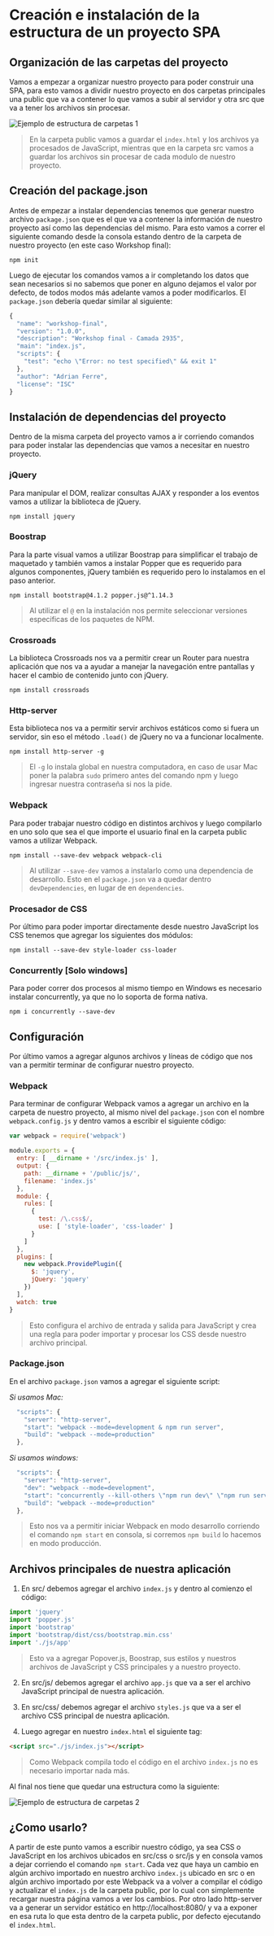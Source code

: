# Creación e instalación de la estructura de un proyecto SPA

## Organización de las carpetas del proyecto

Vamos a empezar a organizar nuestro proyecto para poder construir una SPA, para esto vamos a dividir nuestro proyecto en dos carpetas principales una public que va a contener lo que vamos a subir al servidor y otra src que va a tener los archivos sin procesar.

![Ejemplo de estructura de carpetas 1](./16_02_folders_example_1.png)

> En la carpeta public vamos a guardar el `index.html` y los archivos ya procesados de JavaScript, mientras que en la carpeta src vamos a guardar los archivos sin procesar de cada modulo de nuestro proyecto.

## Creación del package.json

Antes de empezar a instalar dependencias tenemos que generar nuestro archivo `package.json` que es el que va a contener la información de nuestro proyecto así como las dependencias del mismo. Para esto vamos a correr el siguiente comando desde la consola estando dentro de la carpeta de nuestro proyecto (en este caso Workshop final):

`npm init`

Luego de ejecutar los comandos vamos a ir completando los datos que sean necesarios si no sabemos que poner en alguno dejamos el valor por defecto, de todos modos más adelante vamos a poder modificarlos. El `package.json` debería quedar similar al siguiente:

```js
{
  "name": "workshop-final",
  "version": "1.0.0",
  "description": "Workshop final - Camada 2935",
  "main": "index.js",
  "scripts": {
    "test": "echo \"Error: no test specified\" && exit 1"
  },
  "author": "Adrian Ferre",
  "license": "ISC"
}
```

## Instalación de dependencias del proyecto

Dentro de la misma carpeta del proyecto vamos a ir corriendo comandos para poder instalar las dependencias que vamos a necesitar en nuestro proyecto.

### jQuery

Para manipular el DOM, realizar consultas AJAX y responder a los eventos vamos a utilizar la biblioteca de jQuery.

`npm install jquery`

### Boostrap

Para la parte visual vamos a utilizar Boostrap para simplificar el trabajo de maquetado y también vamos a instalar Popper que es requerido para algunos componentes, jQuery también es requerido pero lo instalamos en el paso anterior.

`npm install bootstrap@4.1.2 popper.js@^1.14.3`

> Al utilizar el `@` en la instalación nos permite seleccionar versiones especificas de los paquetes de NPM.

### Crossroads

La biblioteca Crossroads nos va a permitir crear un Router para nuestra aplicación que nos va a ayudar a manejar la navegación entre pantallas y hacer el cambio de contenido junto con jQuery.

`npm install crossroads`

### Http-server

Esta biblioteca nos va a permitir servir archivos estáticos como si fuera un servidor, sin eso el método `.load()` de jQuery no va a funcionar localmente.

`npm install http-server -g`

> El `-g` lo instala global en nuestra computadora, en caso de usar Mac poner la palabra `sudo` primero antes del comando npm y luego ingresar nuestra contraseña si nos la pide.

### Webpack

Para poder trabajar nuestro código en distintos archivos y luego compilarlo en uno solo que sea el que importe el usuario final en la carpeta public vamos a utilizar Webpack.

`npm install --save-dev webpack webpack-cli`

> Al utilizar `--save-dev` vamos a instalarlo como una dependencia de desarrollo. Esto en el `package.json` va a quedar dentro `devDependencies`, en lugar de en `dependencies`.

### Procesador de CSS

Por último para poder importar directamente desde nuestro JavaScript los CSS tenemos que agregar los siguientes dos módulos:

`npm install --save-dev style-loader css-loader`

### Concurrently [Solo windows]

Para poder correr dos procesos al mismo tiempo en Windows es necesario instalar concurrently, ya que no lo soporta de forma nativa.

`npm i concurrently --save-dev`

## Configuración

Por último vamos a agregar algunos archivos y líneas de código que nos van a permitir terminar de configurar nuestro proyecto.

### Webpack

Para terminar de configurar Webpack vamos a agregar un archivo en la carpeta de nuestro proyecto, al mismo nivel del `package.json` con el nombre `webpack.config.js` y dentro vamos a escribir el siguiente código:

```js
var webpack = require('webpack')

module.exports = {
  entry: [ __dirname + '/src/index.js' ],
  output: {
    path: __dirname + '/public/js/',
    filename: 'index.js'
  },
  module: {
    rules: [
      {
        test: /\.css$/,
        use: [ 'style-loader', 'css-loader' ]
      }
    ]
  },
  plugins: [
    new webpack.ProvidePlugin({
      $: 'jquery',
      jQuery: 'jquery'
    })
  ],
  watch: true
}
```

> Esto configura el archivo de entrada y salida para JavaScript y crea una regla para poder importar y procesar los CSS desde nuestro archivo principal.

### Package.json

En el archivo `package.json` vamos a agregar el siguiente script:

*Si usamos Mac:*

```js
  "scripts": {
    "server": "http-server",
    "start": "webpack --mode=development & npm run server",
    "build": "webpack --mode=production"
  },
```

*Si usamos windows:*

```js
  "scripts": {
    "server": "http-server",
    "dev": "webpack --mode=development",
    "start": "concurrently --kill-others \"npm run dev\" \"npm run server\"",
    "build": "webpack --mode=production"
  },
```

> Esto nos va a permitir iniciar Webpack en modo desarrollo corriendo el comando `npm start` en consola, si corremos `npm build` lo hacemos en modo producción.

## Archivos principales de nuestra aplicación

1. En src/ debemos agregar el archivo `index.js` y dentro al comienzo el código:

```js
import 'jquery'
import 'popper.js'
import 'bootstrap'
import 'bootstrap/dist/css/bootstrap.min.css'
import './js/app'
```

> Esto va a agregar Popover.js, Boostrap, sus estilos y nuestros archivos de JavaScript y CSS principales y a nuestro proyecto.

2. En src/js/ debemos agregar el archivo `app.js` que va a ser el archivo JavaScript principal de nuestra aplicación.

3. En src/css/ debemos agregar el archivo `styles.js` que va a ser el archivo CSS principal de nuestra aplicación.

4. Luego agregar en nuestro `index.html` el siguiente tag:

```html
<script src="./js/index.js"></script>
```

> Como Webpack compila todo el código en el archivo `index.js` no es necesario importar nada más.

Al final nos tiene que quedar una estructura como la siguiente:

![Ejemplo de estructura de carpetas 2](./16_02_folders_example_2.png)

## ¿Como usarlo?

A partir de este punto vamos a escribir nuestro código, ya sea CSS o JavaScript en los archivos ubicados en src/css o src/js y en consola vamos a dejar corriendo el comando `npm start`. Cada vez que haya un cambio en algún archivo importado en nuestro archivo `index.js` ubicado en src o en algún archivo importado por este Webpack va a volver a compilar el código y actualizar el `index.js` de la carpeta public, por lo cual con simplemente recargar nuestra página vamos a ver los cambios. Por otro lado http-server va a generar un servidor estático en http://localhost:8080/ y va a exponer en esa ruta lo que esta dentro de la carpeta public, por defecto ejecutando el `index.html`.

